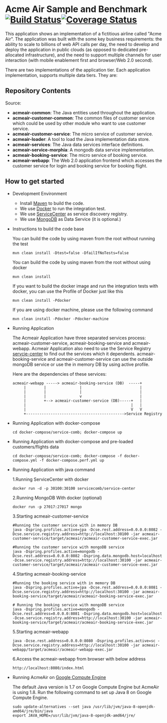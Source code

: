 # Acme Air Sample and Benchmark [![Build Status](https://travis-ci.org/WillemJiang/acmeair.svg?branch=master)](https://travis-ci.org/WillemJiang/acmeair)[![Coverage Status](https://coveralls.io/repos/github/WillemJiang/acmeair/badge.svg)](https://coveralls.io/github/WillemJiang/acmeair)

This application shows an implementation of a fictitious airline called "Acme Air".  The application was built with the some key business requirements: the ability to scale to billions of web API calls per day, the need to develop and deploy the application in public clouds (as opposed to dedicated pre-allocated infrastructure), and the need to support multiple channels for user interaction (with mobile enablement first and browser/Web 2.0 second).

There are two implementations of the application tier. Each application implementation, supports multiple data tiers.  They are:

## Repository Contents

Source:

- **acmeair-common**: The Java entities used throughout the application.
- **acmeair-customer-common**: The common files of customer service which could be used by other module who want to use customer service.
- **acmeair-customer-service**: The micro service of customer service. 
- **acmeair-loader**:  A tool to load the Java implementation data store.
- **acmeair-services**:  The Java data services interface definitions.
- **acmeair-service-morphia**:  A mongodb data service implementation.
- **acmeair-booking-service**: The micro service of booking service.
- **acmeair-webapp**:  The Web 2.0 application frontend which accesses the customer service for login and booking service for booking flight. 

## How to get started

* Development Environment
  
  * Install [Maven](https://maven.apache.org/) to build the code.
  * We use [Docker](https://www.docker.com/) to run the integration test.
  * We use [ServiceCenter](https://github.com/ServiceComb/service-center) as service discovery registry. 
  * We use [MongoDB](https://www.mongodb.com/) as Data Service (it is optional.)
   
* Instructions to build the code base

  You can build the code by using maven from the root without running the test
        
      mvn clean install -Dtest=false -DfailIfNoTests=false 
  
  You can build the code by using maven from the root without using docker
      
      mvn clean install

  If you want to build the docker image and run the integration tests with docker, you can use the Profile of Docker just like this 
  
      mvn clean install -Pdocker
      
  If you are using docker machine, please use the following command
  
      mvn clean install -Pdocker -Pdocker-machine
      
* Running Application

  The Acmeair Application have three separated services process: acmeair-customer-service, acmeair-booking-service and acmeair-webapp.
  Acmeair Application also need to use the Service Registry [servcie-center](https://github.com/ServiceComb/service-center) to find out the services which it dependents. 
  acmeair-booking-service and acmeair-customer-service can use the outside mongoDB service or use the in memory DB by using active profile.
    
  Here are the dependencies of these services:
  
      acmeair-webapp -----> acmeair-booking-service (DB)  -----+
           |        |               |                          |
           |        |               |                          |
           |        |               v                          |
           |        +--> acmeair-customer-service (DB)-----+   |
           |                                               |   |
           |                                               V   V
           +-------------------------------------------->Service Registry             
  
  
* Running Application with docker-compose
    
      cd docker-compose/service-comb; docker-compose up

* Running Application with docker-compose and pre-loaded customers/flights data
    
      cd docker-compose/service-comb; docker-compose -f docker-compose.yml -f docker-compose.perf.yml up
  
* Running Application with java command
  
  1.Running ServiceCenter with docker
  
      docker run -d -p 30100:30100 servicecomb/service-center
      
  2.Running MongoDB With docker (optional)
     
      docker run -p 27017:27017 mongo
      
  3.Starting acmeair-customer-service 
     
      #Running the customer service with in memory DB
      java -Dspring.profiles.active=jpa -Dcse.rest.address=0.0.0.0:8082 -Dcse.service.registry.address=http://localhost:30100 -jar acmeair-customer-service/target/acmeair/acmeair-customer-service-exec.jar
        
      #Running the customer service with mongoDB service
      java -Dspring.profiles.active=mongodb -Dcse.rest.address=0.0.0.0:8082 -Dspring.data.mongodb.host=localhost -Dcse.service.registry.address=http://localhost:30100 -jar acmeair-customer-service/target/acmeair/acmeair-customer-service-exec.jar
                   
  4.Starting acmeair-booking-service 
   
      #Running the booking service with in memory DB
      java -Dspring.profiles.active=jpa -Dcse.rest.address=0.0.0.0:8081 -Dcse.service.registry.address=http://localhost:30100 -jar acmeair-booking-service/target/acmeair/acmeair-booking-service-exec.jar
        
      # Running the booking service with mongoDB service
      java -Dspring.profiles.active=mongodb -Dcse.rest.address=0.0.0.0:8081 -Dspring.data.mongodb.host=localhost -Dcse.service.registry.address=http://localhost:30100 -jar acmeair-booking-service/target/acmeair/acmeair-booking-service-exec.jar
                
  5.Starting acmeair-webapp
      
      java -Dcse.rest.address=0.0.0.0:8080 -Dspring.profiles.active=sc -Dcse.service.registry.address=http://localhost:30100 -jar acmeair-webapp/target/acmeair/acmeair-webapp-exec.jar
       
  6.Access the acmeair-webapp from browser with below address
  
      http://localhost:8080/index.html

* Running AcmeAir on [Google Compute Engine](https://cloud.google.com/compute/)
  
  The default Java version is 1.7 on Google Compute Engine but AcmeAir is using 1.8. Run the following command to set up Java 8 on Google Compute Engine.
      
      sudo update-alternatives --set java /usr/lib/jvm/java-8-openjdk-amd64/jre/bin/java
      export JAVA_HOME=/usr/lib/jvm/java-8-openjdk-amd64/jre/

